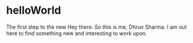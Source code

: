 # helloWorld
The first step to the new
Hey there. So this is me, Dhruv Sharma. I am out here to find something new and interesting to work upon.
